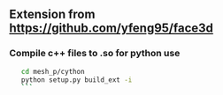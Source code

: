 ## Extension from https://github.com/yfeng95/face3d


### Compile c++ files to .so for python use 

 ```bash
    cd mesh_p/cython
    python setup.py build_ext -i 
    ```

